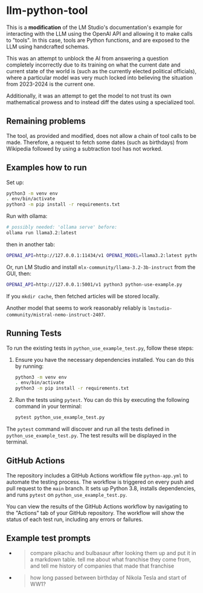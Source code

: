 # llm-python-tool

This is a **modification** of the LM Studio's documentation's example for interacting with the
LLM using the OpenAI API and allowing it to make calls to "tools". In this case, tools are
Python functions, and are exposed to the LLM using handcrafted schemas.

This was an attempt to unblock the AI from answering a question completely incorrectly due to
its training on what the current date and current state of the world is (such as the currently
elected political officials), where a particular model was very much locked into believing the
situation from 2023-2024 is the current one.

Additionally, it was an attempt to get the model to not trust its own mathematical prowess and
to instead diff the dates using a specialized tool.

## Remaining problems

The tool, as provided and modified, does not allow a chain of tool calls to be made. Therefore,
a request to fetch some dates (such as birthdays) from Wikipedia followed by using a subtraction
tool has not worked.

## Examples how to run

Set up:

```bash
python3 -m venv env
. env/bin/activate
python3 -m pip install -r requirements.txt
```

Run with ollama:

```bash
# possibly needed: 'ollama serve' before:
ollama run llama3.2:latest
```

then in another tab:

```bash
OPENAI_API=http://127.0.0.1:11434/v1 OPENAI_MODEL=llama3.2:latest python3 python-use-example.py
```

Or, run LM Studio and install `mlx-community/llama-3.2-3b-instruct` from the GUI, then:

```bash
OPENAI_API=http://127.0.0.1:5001/v1 python3 python-use-example.py
```

If you `mkdir cache`, then fetched articles will be stored locally.

Another model that seems to work reasonably reliably is
`lmstudio-community/mistral-nemo-instruct-2407`.

## Running Tests

To run the existing tests in `python_use_example_test.py`, follow these steps:

1. Ensure you have the necessary dependencies installed. You can do this by running:
    ```bash
    python3 -m venv env
    . env/bin/activate
    python3 -m pip install -r requirements.txt
    ```

2. Run the tests using `pytest`. You can do this by executing the following command in your terminal:
    ```bash
    pytest python_use_example_test.py
    ```

The `pytest` command will discover and run all the tests defined in `python_use_example_test.py`. The test results will be displayed in the terminal.

## GitHub Actions

The repository includes a GitHub Actions workflow file `python-app.yml` to automate the testing process. The workflow is triggered on every push and pull request to the `main` branch. It sets up Python 3.8, installs dependencies, and runs `pytest` on `python_use_example_test.py`.

You can view the results of the GitHub Actions workflow by navigating to the "Actions" tab of your GitHub repository. The workflow will show the status of each test run, including any errors or failures.

## Example test prompts

*   > compare pikachu and bulbasaur after looking them up and put it in a markdown table. tell me about what franchise they come from, and tell me history of companies that made that franchise
*   > how long passed between birthday of Nikola Tesla and start of WW1?

